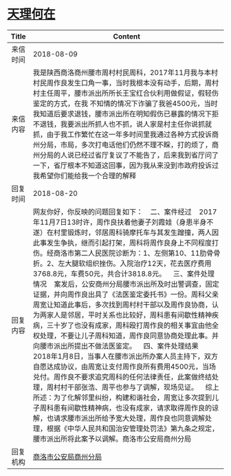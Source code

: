 # <a href="http://www.shangluo.gov.cn/zmhd/ldxxxx.jsp?urltype=leadermail.LeaderMailContentUrl&wbtreeid=1112&leadermailid=4863">天理何在</a>
| Title |                                                                                                                                                                                                                                                                                                                                 Content                                                                                                                                                                                                                                                                                                                                 |
|:-----:|-------------------------------------------------------------------------------------------------------------------------------------------------------------------------------------------------------------------------------------------------------------------------------------------------------------------------------------------------------------------------------------------------------------------------------------------------------------------------------------------------------------------------------------------------------------------------------------------------------------------------------------------------------------------------|
| 来信时间  | 2018-08-09                                                                                                                                                                                                                                                                                                                                                                                                                                                                                                                                                                                                                                                              |
| 来信内容  | 我是陕西商洛商州腰市周村村民周科，2017年11月我与本村村民周作良发生口角一事，当时我根本没有动手，后期，周村村主任周平，腰市派出所所长王宝红合伙利用做假证，假轻伤鉴定的方式，在我 不知情的情况下诈骗了我爸4500元，当时我知道后要求退钱，腰市派出所在明知假伤已暴露的情况下拒不退钱，我要派出所抓人也不抓，说人家是村主任你说抓就抓，由于我工作繁忙在这一年多时间里我通过各种方式投诉商州分局，市局，多次打电话他们仍然不理不睬，打的烦了，商州分局的人说已经过省厅复议了不能告了，后来我到省厅问了一下，省厅根本不知道这回事，因为我从来没到市政府投诉过我希望你们能给我一个合理的解释                                                                                                                                                                                                                                                                                                                                                                        |
| 回复时间  | 2018-08-20                                                                                                                                                                                                                                                                                                                                                                                                                                                                                                                                                                                                                                                              |
| 回复内容  | 网友你好，你反映的问题回复如下：    二、案件经过    2017年11月7日13时许，周作良扶着他妻子刘霞娃（身患半身不遂）在村里锻炼时，邻居周科骑摩托车与其发生蹭撞，两人因此事发生争执，继而引起打架，周科将周作良身上不同程度打伤。经商洛市第二人民医院诊断为：1、左侧第10、11肋骨骨折。2、左大腿软组织挫伤。入院治疗12天，花去医疗费用3768.8元，车费50元，共合计3818.8元。    三、案件处理情况    案发后，公安商州分局腰市派出所及时出警调查，固定证据，并向周作良出具了《法医鉴定委托书》一份。周科父亲周宽让知道此事后，多次找到周村村干部以及周作良协商，认为两家人是邻居，平时关系也比较好，周科患有间歇性精神疾病，三十岁了也没有成家，周科殴打周作良的相关事宜由他全权处理，不要让儿子周科知道，周作良同意协商处理此事。并向腰市派出所提出不做法医鉴定。    四、案件处理结果    2018年1月8日，当事人在腰市派出所办案人员主持下，双方自愿达成协议，由周宽让支付周作良所有费用4500元，当场兑付。周作良不要求追究周科的任何法律责任，此案做终结处理，周村村干部张浩、周平也参与了调解，现场见证。    综上所述：为了化解邻里纠纷，构建和谐社会，周宽让多次提到儿子周科患有间歇性精神病，也没有成家，请求取得周作良的谅解，也请求腰市派出所给予宽大处理，周作良也同意调解处理，根据《中华人民共和国治安管理处罚法》第九条之规定，腰市派出所将此案予以调解。商洛市公安局商州分局 |
| 回复机构  | <a href="../../categories/agencies/商洛市公安局商州分局.md">商洛市公安局商州分局</a>                                                                                                                                                                                                                                                                                                                                                                                                                                                                                                                                                                                                          |